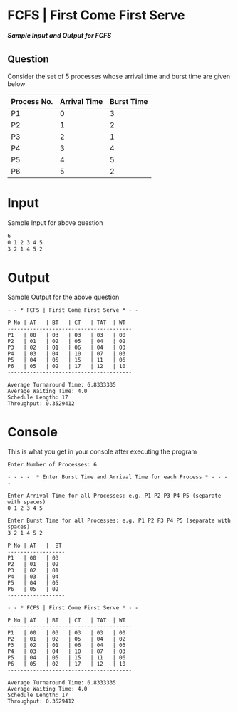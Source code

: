 # FCFS | First Come First Serve

###### **Sample Input and Output for FCFS**

## Question

Consider the set of 5 processes whose arrival time and burst time are given below

| Process No. | Arrival Time | Burst Time |
| ----------- | ------------ | ---------- |
| P1          | 0            | 3          |
| P2          | 1            | 2          |
| P3          | 2            | 1          |
| P4          | 3            | 4          |
| P5          | 4            | 5          |
| P6          | 5            | 2          |

# Input

Sample Input for above question

```markdown
6
0 1 2 3 4 5
3 2 1 4 5 2
```

# Output

Sample Output for the above question

```
- - * FCFS | First Come First Serve * - -

P No | AT   | BT   | CT   | TAT  | WT
---------------------------------------
P1   | 00   | 03   | 03   | 03   | 00
P2   | 01   | 02   | 05   | 04   | 02
P3   | 02   | 01   | 06   | 04   | 03
P4   | 03   | 04   | 10   | 07   | 03
P5   | 04   | 05   | 15   | 11   | 06
P6   | 05   | 02   | 17   | 12   | 10
---------------------------------------

Average Turnaround Time: 6.8333335
Average Waiting Time: 4.0
Schedule Length: 17
Throughput: 0.3529412
```

# Console

This is what you get in your console after executing the program

```
Enter Number of Processes: 6

- - - -  * Enter Burst Time and Arrival Time for each Process * - - - -

Enter Arrival Time for all Processes: e.g. P1 P2 P3 P4 P5 (separate with spaces)
0 1 2 3 4 5

Enter Burst Time for all Processes: e.g. P1 P2 P3 P4 P5 (separate with spaces)
3 2 1 4 5 2

P No | AT   |  BT
------------------
P1   | 00   | 03
P2   | 01   | 02
P3   | 02   | 01
P4   | 03   | 04
P5   | 04   | 05
P6   | 05   | 02
------------------

- - * FCFS | First Come First Serve * - -

P No | AT   | BT   | CT   | TAT  | WT
---------------------------------------
P1   | 00   | 03   | 03   | 03   | 00
P2   | 01   | 02   | 05   | 04   | 02
P3   | 02   | 01   | 06   | 04   | 03
P4   | 03   | 04   | 10   | 07   | 03
P5   | 04   | 05   | 15   | 11   | 06
P6   | 05   | 02   | 17   | 12   | 10
---------------------------------------

Average Turnaround Time: 6.8333335
Average Waiting Time: 4.0
Schedule Length: 17
Throughput: 0.3529412
```
